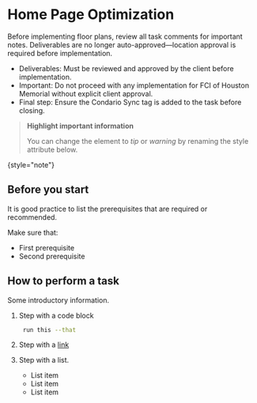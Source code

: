# Home Page Optimization


Before implementing floor plans, review all task comments for important notes. Deliverables are no longer auto-approved—location approval is required before implementation.

 - Deliverables: Must be reviewed and approved by the client before implementation.
 - Important: Do not proceed with any implementation for FCI of Houston Memorial without explicit client approval.
 - Final step: Ensure the Condario Sync tag is added to the task before closing.

> **Highlight important information**
>
> You can change the element to *tip* or *warning* by renaming the style attribute below.
>
{style="note"}

## Before you start

It is good practice to list the prerequisites that are required or recommended.

Make sure that:
- First prerequisite
- Second prerequisite

## How to perform a task

Some introductory information.

1. Step with a code block

   ```bash
    run this --that
   ```

2. Step with a [link](https://www.jetbrains.com)

3. Step with a list.
   - List item
   - List item
   - List item
